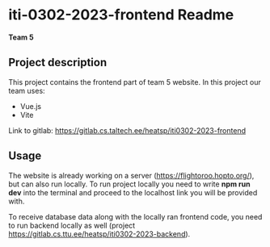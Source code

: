 # iti-0302-2023-frontend Readme

**Team 5**

## Project description
This project contains the frontend part of team 5 website. 
In this project our team uses:
- Vue.js
- Vite

Link to gitlab: https://gitlab.cs.taltech.ee/heatsp/iti0302-2023-frontend

## Usage
The website is already working on a server (https://flightoroo.hopto.org/), but can also run locally. 
To run project locally you need to write **npm run dev** into the terminal and proceed to the localhost link you will
be provided with.

To receive database data along with the locally ran frontend code, you need to run backend locally as well (project 
https://gitlab.cs.ttu.ee/heatsp/iti0302-2023-backend).